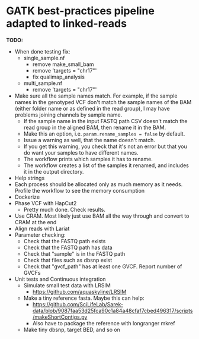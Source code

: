 
# GATK best-practices pipeline adapted to linked-reads


**TODO:**

* When done testing fix:
    * single_sample.nf
        * remove make_small_bam
        * remove 'targets = "chr17"'
        * fix qualimap_analysis
    * multi_sample.nf
        * remove 'targets = "chr17"'
* Make sure all the sample names match. For example, if the sample names in the genotyped VCF don't match the sample names of the BAM (either folder name or as defined in the read group), I may have problems joining channels by sample name.
    * If the sample name in the input FASTQ path CSV doesn't match the read group in the aligned BAM, then rename it in the BAM.
    * Make this an option, i.e. `param.rename_samples = false` by default.
    * Issue a warning as well, that the name doesn't match.
    * If you get this warning, you check that it's not an error but that you do want your samples to have different names.
    * The workflow prints which samples it has to rename.
    * The workflow creates a list of the samples it renamed, and includes it in the output directory.
* Help strings
* Each process should be allocated only as much memory as it needs. Profile the workflow to see the memory consumption
* Dockerize
* Phase VCF with HapCut2
    * Pretty much done. Check results.
* Use CRAM. Most likely just use BAM all the way through and convert to CRAM at the end
* Align reads with Lariat
* Parameter checking:
    * Check that the FASTQ path exists
    * Check that the FASTQ path has data
    * Check that "sample" is in the FASTQ path
    * Check that files such as dbsnp exist
    * Check that "gvcf_path" has at least one GVCF. Report number of GVCFs
* Unit tests and Continuous integration
    * Simulate small test data with LRSIM
        * https://github.com/aquaskyline/LRSIM
    * Make a tiny reference fasta. Maybe this can help:
        * https://github.com/SciLifeLab/Sarek-data/blob/9087faa53d25fca90c1a84a48cfaf7cbed496317/scripts/makeShortContigs.py
        * Also have to package the reference with longranger mkref
    * Make tiny dbsnp, target BED, and so on

